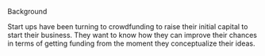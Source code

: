 Background

Start ups have been turning to crowdfunding to raise their initial capital to start their business. They want to know how they can improve their chances in terms of getting funding from the moment they conceptualize their ideas.
